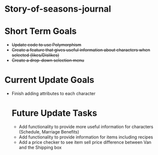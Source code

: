 # Story-of-seasons-journal

  <b><h1>Short Term Goals</b></h1>
- <s>Update code to use Polymorphism</s>
- <s>Create a feature that gives useful information about characters when selected (likes/Dislikes)</s>
- <s>Create a drop-down selection menu</s>

<b><h1> Current Update Goals</h1></b>
- Finish adding attributes to each character

  <h1><b>Future Update Tasks</b></h1>

  - Add functionality to provide more useful information for characters (Schedule, Marriage Benefits)
  - Add functionality to provide information for items including recipes
  - Add a price checker to see item sell price difference between Van and the Shipping box
  

